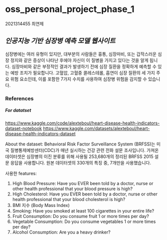 # oss_personal_project_phase_1
2021314455 최연제

## *인공지능 기반 심장병 예측 모델 웹사이트*

심장병에는 여러 유형이 있지만, 대부분의 사람들은 흉통, 심장마비, 또는 갑작스러운 심장 정지와 같은 증상이 나타난 후에야 자신이 이 질병을 가지고 있다는 것을 알게 됩니다. 심장마비와 같은 부정적인 결과가 발생하기 전에 심장 질환을 정확하게 예측할 수 있는 예방 조치가 필요합니다. 고혈압, 고혈중 콜레스테롤, 흡연이 심장 질환의 세 가지 주요 위험 요소인데, 이를 포함한 7가지 수치를 사용하여 심장병 위험을 감지할 수 있습니다.


### References
##### For datatset
https://www.kaggle.com/code/alexteboul/heart-disease-health-indicators-dataset-notebook
https://www.kaggle.com/datasets/alexteboul/heart-disease-health-indicators-dataset


About the dataset:
Behavioral Risk Factor Surveillance System (BRFSS)는 미국 질병통제예방센터(CDC)가 매년 실시하는 건강 관련 전화 설문 조사입니다. 가져온 데이터셋은 심장병의 이진 분류를 위해 사용될 253,680개의 정리된 BRFSS 2015 설문 응답을 사용합니다. 원본 데이터셋의 330개의 특징 중, 7개만을 사용했습니다.

사용한 features:
1. High Blood Pressure: Have you EVER been told by a doctor, nurse or other health professional that your blood pressure is high?
2. High Cholesterol: Have you EVER been told by a doctor, nurse or other health professional that your blood cholesterol is high?
3. BMI 지수 (Body Mass Index)
4. Smoking: Have you smoked at least 100 cigarettes in your entire life?
5. Fruit Consumption: Do you consume fruit 1 or more times per day?
6. Vegetable Consumption: Do you consume vegetables 1 or more times per day?
7. Alcohol Consumption: Are you a heavy drinker?